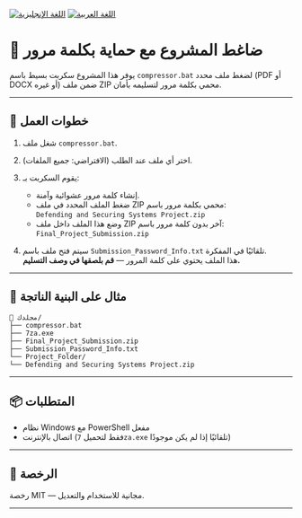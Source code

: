 [![اللغة الإنجليزية](https://img.shields.io/badge/lang-en-blue.svg)](README.md)
[![اللغة العربية](https://img.shields.io/badge/lang-ar-green.svg)](README.ar.md)

# 🔐 ضاغط المشروع مع حماية بكلمة مرور

يوفر هذا المشروع سكربت بسيط باسم `compressor.bat` لضغط ملف محدد (PDF أو DOCX أو غيره) ضمن ملف ZIP محمي بكلمة مرور لتسليمه بأمان.

---

## 🧭 خطوات العمل

1. شغل ملف `compressor.bat`.
2. اختر أي ملف عند الطلب (الافتراضي: جميع الملفات).
3. يقوم السكربت بـ:
   - إنشاء كلمة مرور عشوائية وآمنة.
   - ضغط الملف المحدد في ملف ZIP محمي بكلمة مرور باسم:  
     `Defending and Securing Systems Project.zip`
   - وضع هذا الملف داخل ملف ZIP آخر بدون كلمة مرور باسم:  
     `Final_Project_Submission.zip`

4. سيتم فتح ملف باسم `Submission_Password_Info.txt` تلقائيًا في المفكرة.  
   هذا الملف يحتوي على كلمة المرور — **قم بلصقها في وصف التسليم.**

---

## 📁 مثال على البنية الناتجة
```
📁 مجلدك/
├── compressor.bat
├── 7za.exe
├── Final_Project_Submission.zip
├── Submission_Password_Info.txt
└── Project_Folder/
└── Defending and Securing Systems Project.zip
```
---

## 📦 المتطلبات

- نظام Windows مع PowerShell مفعل
- اتصال بالإنترنت (فقط لتحميل `7za.exe` تلقائيًا إذا لم يكن موجودًا)

---

## 📃 الرخصة

رخصة MIT — مجانية للاستخدام والتعديل.

---
